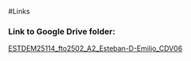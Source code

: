 #Links

### Link to Google Drive folder: 
[ESTDEM25114_fto2502_A2_Esteban-D-Emiljo_CDV06](<https://drive.google.com/drive/folders/142qRQdP86mGAu8J8DSUN9HGCFQ79WJfl?usp=sharing>)
